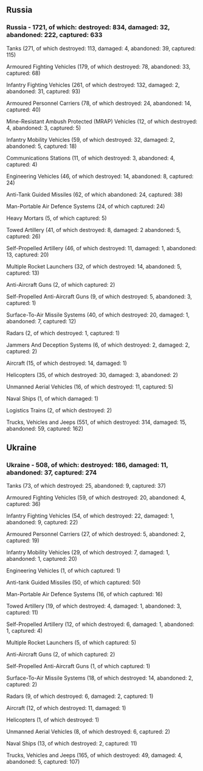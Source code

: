 
 
 ## Russia
 
 ### Russia - 1721, of which: destroyed: 834, damaged: 32, abandoned: 222, captured: 633

 

 

 Tanks (271, of which destroyed: 113, damaged: 4, abandoned: 39, captured: 115)

 Armoured Fighting Vehicles (179, of which destroyed: 78, abandoned: 33, captured: 68)

 Infantry Fighting Vehicles (261, of which destroyed: 132, damaged: 2, abandoned: 31, captured: 93)

 Armoured Personnel Carriers (78, of which destroyed: 24, abandoned: 14, captured: 40)

 Mine-Resistant Ambush Protected (MRAP) Vehicles (12, of which destroyed: 4, abandoned: 3, captured: 5)

 Infantry Mobility Vehicles (59, of which destroyed: 32, damaged: 2, abandoned: 5, captured: 18)

 Communications Stations (11, of which destroyed: 3, abandoned: 4, captured: 4)

 Engineering Vehicles (46, of which destroyed: 14, abandoned: 8, captured: 24)

 Anti-Tank Guided Missiles (62, of which abandoned: 24, captured: 38)

 Man-Portable Air Defence Systems (24, of which captured: 24)

 Heavy Mortars (5, of which captured: 5)

 Towed Artillery (41, of which destroyed: 8, damaged: 2 abandoned: 5, captured: 26)

 Self-Propelled Artillery (46, of which destroyed: 11, damaged: 1, abandoned: 13, captured: 20)

 Multiple Rocket Launchers (32, of which destroyed: 14, abandoned: 5, captured: 13)

 Anti-Aircraft Guns (2, of which captured: 2)

 Self-Propelled Anti-Aircraft Guns (9, of which destroyed: 5, abandoned: 3, captured: 1)

 Surface-To-Air Missile Systems (40, of which destroyed: 20, damaged: 1, abandoned: 7, captured: 12)

 Radars (2, of which destroyed: 1, captured: 1)

 Jammers And Deception Systems (6, of which destroyed: 2, damaged: 2, captured: 2)

 Aircraft (15, of which destroyed: 14, damaged: 1)

 Helicopters (35, of which destroyed: 30, damaged: 3, abandoned: 2)

 Unmanned Aerial Vehicles (16, of which destroyed: 11, captured: 5)

 Naval Ships (1, of which damaged: 1)

 Logistics Trains (2, of which destroyed: 2)

 Trucks, Vehicles and Jeeps (551, of which destroyed: 314, damaged: 15, abandoned: 59, captured: 162)

 
 
 ## Ukraine
 
 ### Ukraine - 508, of which: destroyed: 186, damaged: 11, abandoned: 37, captured: 274

 

 

 Tanks (73, of which destroyed: 25, abandoned: 9, captured: 37)

 Armoured Fighting Vehicles (59, of which destroyed: 20, abandoned: 4, captured: 36)

 Infantry Fighting Vehicles (54, of which destroyed: 22, damaged: 1, abandoned: 9, captured: 22)

 Armoured Personnel Carriers (27, of which destroyed: 5, abandoned: 2, captured: 19)

 Infantry Mobility Vehicles (29, of which destroyed: 7, damaged: 1, abandoned: 1, captured: 20)

 Engineering Vehicles (1, of which captured: 1)

 Anti-tank Guided Missiles (50, of which captured: 50)

 Man-Portable Air Defence Systems (16, of which captured: 16)

 Towed Artillery (19, of which destroyed: 4, damaged: 1, abandoned: 3, captured: 11)

 Self-Propelled Artillery (12, of which destroyed: 6, damaged: 1, abandoned: 1, captured: 4)

 Multiple Rocket Launchers (5, of which captured: 5)

 Anti-Aircraft Guns (2, of which captured: 2)

 Self-Propelled Anti-Aircraft Guns (1, of which captured: 1)

 Surface-To-Air Missile Systems (18, of which destroyed: 14, abandoned: 2, captured: 2)

 

 

 Radars (9, of which destroyed: 6, damaged: 2, captured: 1)

 Aircraft (12, of which destroyed: 11, damaged: 1)

 Helicopters (1, of which destroyed: 1)

 Unmanned Aerial Vehicles (8, of which destroyed: 6, captured: 2)

 Naval Ships (13, of which destroyed: 2, captured: 11)

 Trucks, Vehicles and Jeeps (165, of which destroyed: 49, damaged: 4, abandoned: 5, captured: 107)

